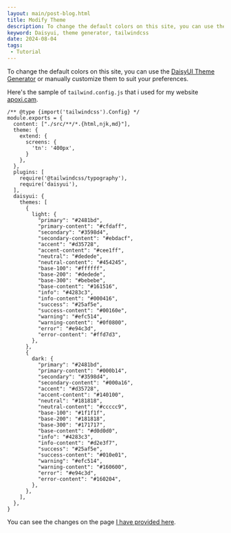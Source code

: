 ```yaml
---
layout: main/post-blog.html
title: Modify Theme
description: To change the default colors on this site, you can use the DaisyUI Theme Generator or manually customize them to suit your preferences.
keyword: Daisyui, theme generator, tailwindcss
date: 2024-08-04
tags:
 - Tutorial
---
```


To change the default colors on this site, you can use the [DaisyUI Theme Generator](https://daisyui.com/theme-generator/) or manually customize them to suit your preferences.

Here's the sample of `tailwind.config.js` that i used for my website [apoxi.cam](https://apoxi.cam).
```
/** @type {import('tailwindcss').Config} */
module.exports = {
  content: ["./src/**/*.{html,njk,md}"],
  theme: {
    extend: {
      screens: {
        'tn': '400px',
      }
    },
  },
  plugins: [
    require('@tailwindcss/typography'),
    require('daisyui'),
  ],
  daisyui: {
    themes: [
      {
        light: {
          "primary": "#2481bd",
          "primary-content": "#cfdaff",
          "secondary": "#3598d4",
          "secondary-content": "#ebdacf",
          "accent": "#d35728",
          "accent-content": "#cee1ff",
          "neutral": "#dedede",
          "neutral-content": "#454245",
          "base-100": "#ffffff",
          "base-200": "#dedede",
          "base-300": "#bebebe",
          "base-content": "#161516",
          "info": "#4283c3",
          "info-content": "#000416",
          "success": "#25af5e",
          "success-content": "#00160e",
          "warning": "#efc514",
          "warning-content": "#0f0800",
          "error": "#e94c3d",
          "error-content": "#ffd7d3",
        },
      },
      {
        dark: {
          "primary": "#2481bd",
          "primary-content": "#000b14",
          "secondary": "#3598d4",
          "secondary-content": "#000a16",
          "accent": "#d35728",
          "accent-content": "#140100",
          "neutral": "#181818",
          "neutral-content": "#ccccc9",
          "base-100": "#1f1f1f",
          "base-200": "#181818",
          "base-300": "#171717",
          "base-content": "#d0d0d0",
          "info": "#4283c3",
          "info-content": "#d2e3f7",
          "success": "#25af5e",
          "success-content": "#010e01",
          "warning": "#efc514",
          "warning-content": "#160600",
          "error": "#e94c3d",
          "error-content": "#160204",
        },
      },
    ],
  },
}
```

You can see the changes on the page [I have provided here](/theme.html).